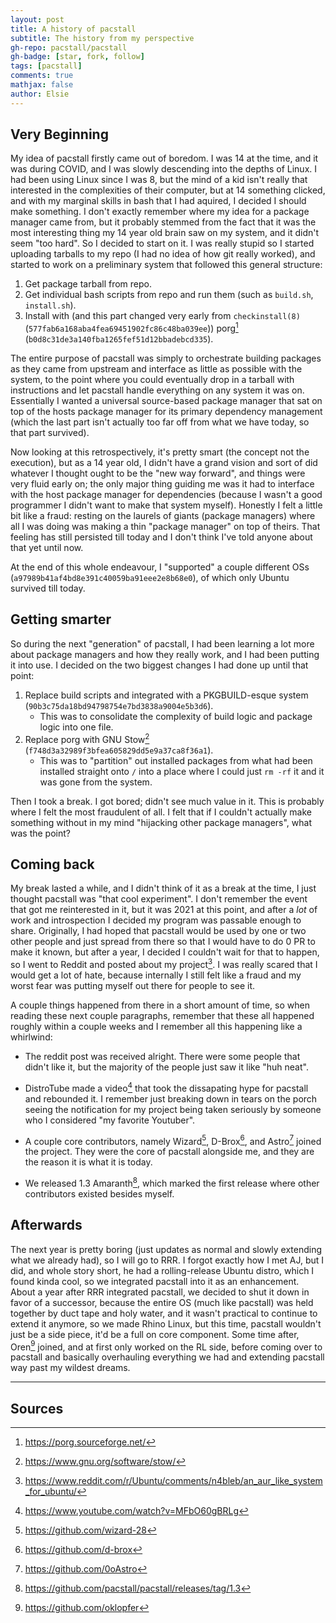 ```yaml
---
layout: post
title: A history of pacstall
subtitle: The history from my perspective
gh-repo: pacstall/pacstall
gh-badge: [star, fork, follow]
tags: [pacstall]
comments: true
mathjax: false
author: Elsie
---
```


## Very Beginning
My idea of pacstall firstly came out of boredom. I was 14 at the time, and it was during COVID, and I was slowly descending into the depths of Linux. I had been using Linux since I was 8, but the mind of a kid isn't really that interested in the complexities of their computer, but at 14 something clicked, and with my marginal skills in bash that I had aquired, I decided I should make something. I don't exactly remember where my idea for a package manager came from, but it probably stemmed from the fact that it was the most interesting thing my 14 year old brain saw on my system, and it didn't seem "too hard". So I decided to start on it. I was really stupid so I started uploading tarballs to my repo (I had no idea of how git really worked), and started to work on a preliminary system that followed this general structure:

1. Get package tarball from repo.
2. Get individual bash scripts from repo and run them (such as `build.sh`, `install.sh`).
3. Install with (and this part changed very early from `checkinstall(8)` (`577fab6a168aba4fea69451902fc86c48ba039ee`)) porg[^1] (`b0d8c31de3a140fba1265fef51d12bbadebcd335`).

The entire purpose of pacstall was simply to orchestrate building packages as they came from upstream and interface as little as possible with the system, to the point where you could eventually drop in a tarball with instructions and let pacstall handle everything on any system it was on. Essentially I wanted a universal source-based package manager that sat on top of the hosts package manager for its primary dependency management (which the last part isn't actually too far off from what we have today, so that part survived).

Now looking at this retrospectively, it's pretty smart (the concept not the execution), but as a 14 year old, I didn't have a grand vision and sort of did whatever I thought ought to be the "new way forward", and things were very fluid early on; the only major thing guiding me was it had to interface with the host package manager for dependencies (because I wasn't a good programmer I didn't want to make that system myself). Honestly I felt a little bit like a fraud: resting on the laurels of giants (package managers) where all I was doing was making a thin "package manager" on top of theirs. That feeling has still persisted till today and I don't think I've told anyone about that yet until now.

At the end of this whole endeavour, I "supported" a couple different OSs (`a97989b41af4bd8e391c40059ba91eee2e8b68e0`), of which only Ubuntu survived till today.

## Getting smarter
So during the next "generation" of pacstall, I had been learning a lot more about package managers and how they really work, and I had been putting it into use. I decided on the two biggest changes I had done up until that point:

1. Replace build scripts and integrated with a PKGBUILD-esque system (`90b3c75da18bd94798754e7bd3838a9004e5b3d6`).
    * This was to consolidate the complexity of build logic and package logic into one file.
2. Replace porg with GNU Stow[^2] (`f748d3a32989f3bfea605829dd5e9a37ca8f36a1`).
    * This was to "partition" out installed packages from what had been installed straight onto `/` into a place where I could just `rm -rf` it and it was gone from the system.

Then I took a break. I got bored; didn't see much value in it. This is probably where I felt the most fraudulent of all. I felt that if I couldn't actually make something without in my mind "hijacking other package managers", what was the point?

## Coming back
My break lasted a while, and I didn't think of it as a break at the time, I just thought pacstall was "that cool experiment". I don't remember the event that got me reinterested in it, but it was 2021 at this point, and after a *lot* of work and introspection I decided my program was passable enough to share. Originally, I had hoped that pacstall would be used by one or two other people and just spread from there so that I would have to do 0 PR to make it known, but after a year, I decided I couldn't wait for that to happen, so I went to Reddit and posted about my project[^3]. I was really scared that I would get a lot of hate, because internally I still felt like a fraud and my worst fear was putting myself out there for people to see it.

A couple things happened from there in a short amount of time, so when reading these next couple paragraphs, remember that these all happened roughly within a couple weeks and I remember all this happening like a whirlwind:

* The reddit post was received alright. There were some people that didn't like it, but the majority of the people just saw it like "huh neat".

* DistroTube made a video[^4] that took the dissapating hype for pacstall and rebounded it. I remember just breaking down in tears on the porch seeing the notification for my project being taken seriously by someone who I considered "my favorite Youtuber".

* A couple core contributors, namely Wizard[^5], D-Brox[^6], and Astro[^7] joined the project. They were the core of pacstall alongside me, and they are the reason it is what it is today.

* We released 1.3 Amaranth[^8], which marked the first release where other contributors existed besides myself.

## Afterwards
The next year is pretty boring (just updates as normal and slowly extending what we already had), so I will go to RRR. I forgot exactly how I met AJ, but I did, and whole story short, he had a rolling-release Ubuntu distro, which I found kinda cool, so we integrated pacstall into it as an enhancement. About a year after RRR integrated pacstall, we decided to shut it down in favor of a successor, because the entire OS (much like pacstall) was held together by duct tape and holy water, and it wasn't practical to continue to extend it anymore, so we made Rhino Linux, but this time, pacstall wouldn't just be a side piece, it'd be a full on core component. Some time after, Oren[^9] joined, and at first only worked on the RL side, before coming over to pacstall and basically overhauling everything we had and extending pacstall way past my wildest dreams.

---

## Sources
[^1]: https://porg.sourceforge.net/
[^2]: https://www.gnu.org/software/stow/
[^3]: https://www.reddit.com/r/Ubuntu/comments/n4bleb/an_aur_like_system_for_ubuntu/
[^4]: https://www.youtube.com/watch?v=MFbO60gBRLg
[^5]: https://github.com/wizard-28
[^6]: https://github.com/d-brox
[^7]: https://github.com/0oAstro
[^8]: https://github.com/pacstall/pacstall/releases/tag/1.3
[^9]: https://github.com/oklopfer

